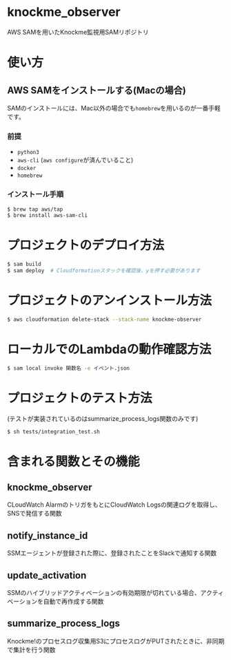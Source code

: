 # knockme_observer

AWS SAMを用いたKnockme監視用SAMリポジトリ

# 使い方

## AWS SAMをインストールする(Macの場合)

SAMのインストールには、Mac以外の場合でも`homebrew`を用いるのが一番手軽です。

### 前提

- `python3`
- `aws-cli` (`aws configure`が済んでいること)
- `docker`
- `homebrew`

### インストール手順

```sh
$ brew tap aws/tap
$ brew install aws-sam-cli
```

# プロジェクトのデプロイ方法

```sh
$ sam build
$ sam deploy  # Cloudformationスタックを確認後、yを押す必要があります
```

# プロジェクトのアンインストール方法

```sh
$ aws cloudformation delete-stack --stack-name knockme-observer
```

# ローカルでのLambdaの動作確認方法

```sh
$ sam local invoke 関数名 -e イベント.json
```

# プロジェクトのテスト方法

(テストが実装されているのはsummarize_process_logs関数のみです)

```sh
$ sh tests/integration_test.sh
```

# 含まれる関数とその機能

## knockme_observer

CLoudWatch AlarmのトリガをもとにCloudWatch Logsの関連ログを取得し、SNSで発信する関数

## notify_instance_id

SSMエージェントが登録された際に、登録されたことをSlackで通知する関数

## update_activation

SSMのハイブリッドアクティベーションの有効期限が切れている場合、アクティベーションを自動で再作成する関数

## summarize_process_logs

Knockme!のプロセスログ収集用S3にプロセスログがPUTされたときに、非同期で集計を行う関数
